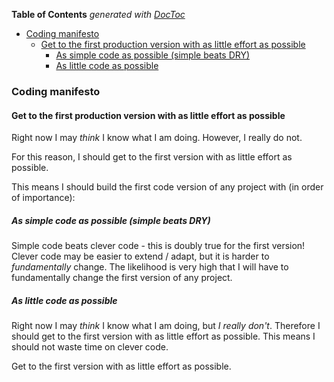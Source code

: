 <!-- START doctoc generated TOC please keep comment here to allow auto update -->
<!-- DON'T EDIT THIS SECTION, INSTEAD RE-RUN doctoc TO UPDATE -->
**Table of Contents**  *generated with [DocToc](https://github.com/thlorenz/doctoc)*

- [Coding manifesto](#coding-manifesto)
  - [Get to the first production version with as little effort as possible](#get-to-the-first-production-version-with-as-little-effort-as-possible)
    - [As simple code as possible (simple beats DRY)](#as-simple-code-as-possible-simple-beats-dry)
    - [As little code as possible](#as-little-code-as-possible)

<!-- END doctoc generated TOC please keep comment here to allow auto update -->

### Coding manifesto

#### Get to the first production version with as little effort as possible
Right now I may *think* I know what I am doing. However, I really do not. 

For this reason, I should get to the first version with as little effort as possible.

This means I should build the first code version of any project with (in order of importance):

##### As simple code as possible (simple beats DRY)
Simple code beats clever code - this is doubly true for the first version! Clever code may be easier to extend / adapt, but it is harder to *fundamentally* change. The likelihood is very high that I will have to fundamentally change the first version of any project.

##### As little code as possible
Right now I may *think* I know what I am doing, but *I really don't*. Therefore I should get to the first version with as little effort as possible. This means I should not waste time on clever code.

Get to the first version with as little effort as possible.
